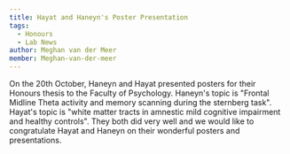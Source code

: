 ```yaml
---
title: Hayat and Haneyn's Poster Presentation
tags: 
  - Honours
  - Lab News
author: Meghan van der Meer
member: Meghan-van-der-meer
---
```


On the 20th October, Haneyn and Hayat presented posters for their Honours thesis to the Faculty of Psychology. Haneyn's topic is "Frontal Midline Theta activity and memory scanning during the sternberg task". 
Hayat's topic is "white matter tracts in amnestic mild cognitive impairment and healthy controls". 
They both did very well and we would like to congratulate Hayat and Haneyn on their wonderful posters and presentations. 
